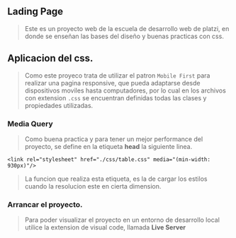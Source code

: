 ## Lading Page
> Este es un proyecto web de la escuela de desarrollo web de platzi, en donde se enseñan las bases del diseño y buenas practicas con css.
## Aplicacion del css.
> Como este proyeco trata de utilizar el patron `Mobile First` para realizar una pagina responsive, que pueda adaptarse desde dispositivos moviles hasta computadores, por lo cual en los archivos con extension `.css` se encuentran definidas todas las clases y propiedades utilizadas.
### Media Query
>Como buena practica y para tener un mejor performance del proyecto, se define en la etiqueta **head** la siguiente linea.

```<link rel="stylesheet" href="./css/table.css" media="(min-width: 930px)"/>``` 

> La funcion que realiza esta etiqueta, es la de cargar los estilos cuando la resolucion este en cierta dimension.
### Arrancar el proyecto.
> Para poder visualizar el proyecto en un entorno de desarrollo local utilice la extension de visual code, llamada **Live Server**
